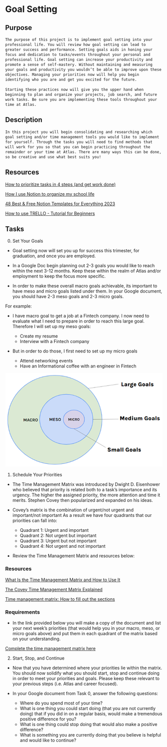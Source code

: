 # Goal Setting

## Purpose

    The purpose of this project is to implement goal setting into your professional life. You will review how goal setting can lead to greater success and performance. Setting goals aids in honing your focus and dedication to tasks/events throughout your personal and professional life. Goal setting can increase your productivity and promote a sense of self-mastery. Without maintaining and measuring your goals and productivity you wouldn’t be able to improve upon these objectives. Managing your priorities now will help you begin identifying who you are and get you excited for the future.

    Starting these practices now will give you the upper hand when beginning to plan and organize your projects, job search, and future work tasks. Be sure you are implementing these tools throughout your time at Atlas.

## Description

    In this project you will begin consolidating and researching which goal setting and/or time management tools you would like to implement for yourself. Through the tasks you will need to find methods that will work for you so that you can begin practicing throughout the remainder or your time at Atlas. There are many ways this can be done, so be creative and use what best suits you!

## Resources

[How to prioritize tasks in 4 steps (and get work done)](https://intranet.atlasschool.com/rltoken/PSZ3eP-R_rW_MZ3yz1RaIA)

[How I use Notion to organize my school life](https://intranet.atlasschool.com/rltoken/m1ZavWq8CggcbJkzZgkcmw)

[48 Best & Free Notion Templates for Everything 2023](https://intranet.atlasschool.com/rltoken/QG8P_Ndp7elO5PVCyknZhw)

[How to use TRELLO - Tutorial for Beginners](https://intranet.atlasschool.com/rltoken/hfO1TWRaukbqBVJ7ou-ITw)

## Tasks

0. Set Your Goals

- Goal setting now will set you up for success this trimester, for graduation, and once you are employed.

- In a Google Doc begin planning out 2-3 goals you would like to reach within the next 3-12 months. Keep these within the realm of Atlas and/or employment to keep the focus more specific.

- In order to make these overall macro goals achievable, its important to have meso and micro goals listed under them. In your Google document, you should have 2-3 meso goals and 2-3 micro goals.

For example:

- I have macro goal to get a job at a Fintech company. I now need to evaluate what I need to prepare in order to reach this large goal. Therefore I will set up my meso goals:
  - Create my resume
  - Interview with a Fintech company

- But in order to do those, I first need to set up my micro goals
  - Attend networking events
  - Have an Informational coffee with an engineer in Fintech

![Goals](goals-1.png)

1. Schedule Your Priorities

- The Time Management Matrix was introduced by Dwight D. Eisenhower who believed that priority is related both to a task’s importance and its urgency. The higher the assigned priority, the more attention and time it merits. Stephen Covey then popularized and expanded on his ideas.

- Covey’s matrix is the combination of urgent/not urgent and important/not important As a result we have four quadrants that our priorities can fall into:

  - Quadrant 1: Urgent and important
  - Quadrant 2: Not urgent but important
  - Quadrant 3: Urgent but not important
  - Quadrant 4: Not urgent and not important

- Review the Time Management Matrix and resources below:

### Resources

[What Is the Time Management Matrix and How to Use It](https://intranet.atlasschool.com/rltoken/eeLCudbzUwgjjJF9o6XukQ)

[The Covey Time Management Matrix Explained](https://intranet.atlasschool.com/rltoken/DA0gERmTgTFWNFML_tptHw)

[Time management matrix: How to fill out the sections](https://intranet.atlasschool.com/rltoken/929SMuybNF5h1y2MDnjc8w)

### Requirements

- In the link provided below you will make a copy of the document and list your next week’s priorities (that would help you in your macro, meso, or micro goals above) and put them in each quadrant of the matrix based on your understanding.

[Complete the time management matrix here](https://intranet.atlasschool.com/rltoken/IkEx95WMZS5xdyi2IIrXIA)

2. Start, Stop, and Continue

- Now that you have determined where your priorities lie within the matrix. You should now solidify what you should start, stop and continue doing in order to meet your priorities and goals. Please keep these relevant to your previous steps (i.e. Atlas and career focused).

- In your Google document from Task 0, answer the following questions:

  - Where do you spend most of your time?
  - What is one thing you could start doing (that you are not currently doing) that if you did in on a regular basis, would make a tremendous positive difference for you?
  - What is one thing could stop doing that would also make a positive difference?
  - What is something you are currently doing that you believe is helpful and would like to continue?
